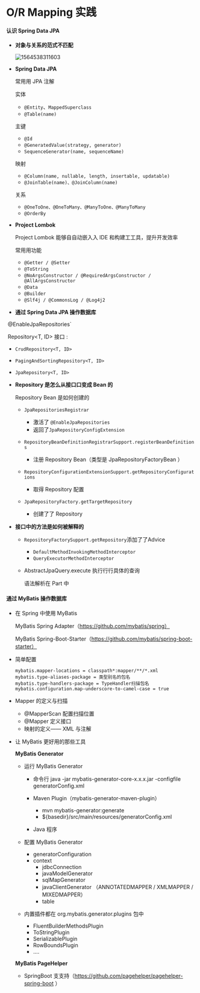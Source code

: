#             O/R Mapping 实践

#### 认识 Spring Data JPA

- **对象与关系的范式不匹配**

  ![1564538311603](D:\data\document\images\1564538311603.png)

- **Spring Data JPA**

  常⽤用 JPA 注解

  实体

  - `@Entity`、`MappedSuperclass`
  - `@Table(name)`

  主键

  - `@Id`
  - `@GeneratedValue(strategy, generator)`
  - `SequenceGenerator(name, sequenceName)`

   映射

  - `@Column(name, nullable, length, insertable, updatable)`
  - `@JoinTable(name)、@JoinColumn(name)`

  关系

  - `@OneToOne、@OneToMany、@ManyToOne、@ManyToMany`
  - `@OrderBy`

- **Project Lombok**

  Project Lombok 能够⾃自动嵌⼊入 IDE 和构建⼯工具，提升开发效率

  常⽤用功能

  - `@Getter / @Setter`
  - `@ToString`
  - `@NoArgsConstructor / @RequiredArgsConstructor / @AllArgsConstructor`
  - `@Data`
  - `@Builder`
  - `@Slf4j / @CommonsLog / @Log4j2`

- **通过 Spring Data JPA 操作数据库**

​         @EnableJpaRepositories`

​         Repository<T, ID> 接口 : 

-  `CrudRepository<T, ID>`

-  `PagingAndSortingRepository<T, ID>`

- `JpaRepository<T, ID>`

- **Repository 是怎么从接⼝口变成 Bean 的**

  Repository Bean 是如何创建的

  - `JpaRepositoriesRegistrar`
    - 激活了 `@EnableJpaRepositories`
    - 返回了`JpaRepositoryConfigExtension`

  - `RepositoryBeanDefinitionRegistrarSupport.registerBeanDefinitions`
    - 注册 Repository Bean（类型是 JpaRepositoryFactoryBean ）
  - `RepositoryConfigurationExtensionSupport.getRepositoryConfigurations`
    - 取得 Repository 配置
  - `JpaRepositoryFactory.getTargetRepository`
    - 创建了了 Repository

- **接口中的方法是如何被解释的**

  - `RepositoryFactorySupport.getRepository`添加了了Advice
    - `DefaultMethodInvokingMethodInterceptor`
    - `QueryExecutorMethodInterceptor`

  - AbstractJpaQuery.execute 执⾏行行具体的查询

    语法解析在 Part 中

#### 通过 MyBatis 操作数据库

- 在 Spring 中使用 MyBatis

  MyBatis Spring Adapter（https://github.com/mybatis/spring）

  MyBatis Spring-Boot-Starter（https://github.com/mybatis/spring-boot-starter）

- 简单配置

  ```properties
  mybatis.mapper-locations = classpath*:mapper/**/*.xml
  mybatis.type-aliases-package = 类型别名的包名
  mybatis.type-handlers-package = TypeHandler扫描包名
  mybatis.configuration.map-underscore-to-camel-case = true
  ```

- Mapper 的定义与扫描
  - @MapperScan 配置扫描位置
  - @Mapper 定义接口
  - 映射的定义—— XML 与注解

- 让 MyBatis 更好用的那些工具

   **MyBatis Generator**

  - 运行 MyBatis Generator

    - 命令行  java -jar mybatis-generator-core-x.x.x.jar -configfile generatorConfig.xml
    - Maven Plugin（mybatis-generator-maven-plugin）
      - mvn mybatis-generator:generate
      - ${basedir}/src/main/resources/generatorConfig.xml

    - Java 程序

  - 配置 MyBatis Generator
    - generatorConfiguration
    - context
      - jdbcConnection
      - javaModelGenerator
      - sqlMapGenerator
      - javaClientGenerator （ANNOTATEDMAPPER / XMLMAPPER / MIXEDMAPPER）
      - table

  - 内置插件都在 org.mybatis.generator.plugins 包中
    - FluentBuilderMethodsPlugin
    - ToStringPlugin
    - SerializablePlugin
    - RowBoundsPlugin  
    - ....

  **MyBatis PageHelper**

  - SpringBoot ⽀支持（https://github.com/pagehelper/pagehelper-spring-boot ）



​           

​     	